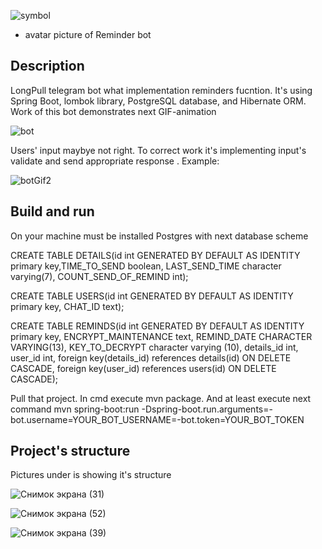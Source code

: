 ![symbol](https://user-images.githubusercontent.com/90979711/150548720-12608103-c91f-4500-b592-a6f6e2fb846f.jpg) 
* avatar picture of Reminder bot

## Description

LongPull telegram bot what implementation reminders fucntion. It's using Spring Boot, lombok library, PostgreSQL database, and Hibernate ORM.
Work of this bot demonstrates next GIF-animation 

![bot](https://user-images.githubusercontent.com/90979711/163603337-b7e23c7d-095f-4322-80ec-0b5ec6cf1a5f.gif)


Users' input maybye not right. To correct work it's implementing input's validate and send appropriate response . Example:

![botGif2](https://user-images.githubusercontent.com/90979711/158227397-93380217-99e6-4abd-95eb-e2326dfcbe3e.gif)
 
## Build and run
On your machine must be installed Postgres with next database scheme

CREATE TABLE DETAILS(id int GENERATED BY DEFAULT AS IDENTITY primary key,TIME_TO_SEND boolean,
LAST_SEND_TIME character varying(7), COUNT_SEND_OF_REMIND int);

CREATE TABLE USERS(id int GENERATED BY DEFAULT AS IDENTITY primary key, CHAT_ID text);

CREATE TABLE REMINDS(id int GENERATED BY DEFAULT AS IDENTITY primary key,
ENCRYPT_MAINTENANCE text, REMIND_DATE CHARACTER VARYING(13), KEY_TO_DECRYPT character varying (10),
details_id int, user_id int,
foreign key(details_id) references details(id) ON DELETE CASCADE,
foreign key(user_id) references users(id) ON DELETE CASCADE);

Pull that project. In cmd execute mvn package. And at least execute next command
mvn spring-boot:run -Dspring-boot.run.arguments=-bot.username=YOUR_BOT_USERNAME=-bot.token=YOUR_BOT_TOKEN
## Project's structure
Pictures under is showing it's structure

![Снимок экрана (31)](https://user-images.githubusercontent.com/90979711/160171614-e315a65d-0554-495a-8080-cccf1d8b1f99.png)

![Снимок экрана (52)](https://user-images.githubusercontent.com/90979711/161579232-f9d2d707-92fd-4515-9c41-6ead04d9a88f.png)

![Снимок экрана (39)](https://user-images.githubusercontent.com/90979711/161579283-e59fc7ac-42d9-4085-b9d8-df7edf1adf8c.png)

